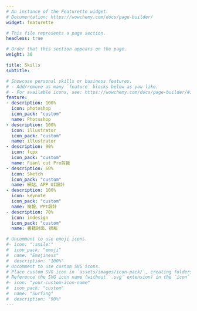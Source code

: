 ```yaml
---
# An instance of the Featurette widget.
# Documentation: https://wowchemy.com/docs/page-builder/
widget: featurette

# This file represents a page section.
headless: true

# Order that this section appears on the page.
weight: 30

title: Skills
subtitle:

# Showcase personal skills or business features.
# - Add/remove as many `feature` blocks below as you like.
# - For available icons, see: https://wowchemy.com/docs/page-builder/#icons
feature:
- description: 100%
  icon: photoshop
  icon_pack: "custom"
  name: Photoshop
- description: 100%
  icon: illustrator
  icon_pack: "custom"
  name: illustrator
- description: 90%
  icon: fcpx
  icon_pack: "custom"
  name: Fianl cut Pro剪接
- description: 60%
  icon: Sketch
  icon_pack: "custom"
  name: 網站、APP UI設計
- description: 100%
  icon: keynote
  icon_pack: "custom"
  name: 簡報、PPT設計
- description: 70%
  icon: indesign
  icon_pack: "custom"
  name: 書籍封面、排版

# Uncomment to use emoji icons.
#- icon: ":smile:"
#  icon_pack: "emoji"
#  name: "Emojiness"
#  description: "100%"  
# Uncomment to use custom SVG icons.
# Place custom SVG icon in `assets/images/icon-pack/`, creating folders if necessary.
# Reference the SVG icon name (without `.svg` extension) in the `icon` field.
#- icon: "your-custom-icon-name"
#  icon_pack: "custom"
#  name: "Surfing"
#  description: "90%"
---
```

